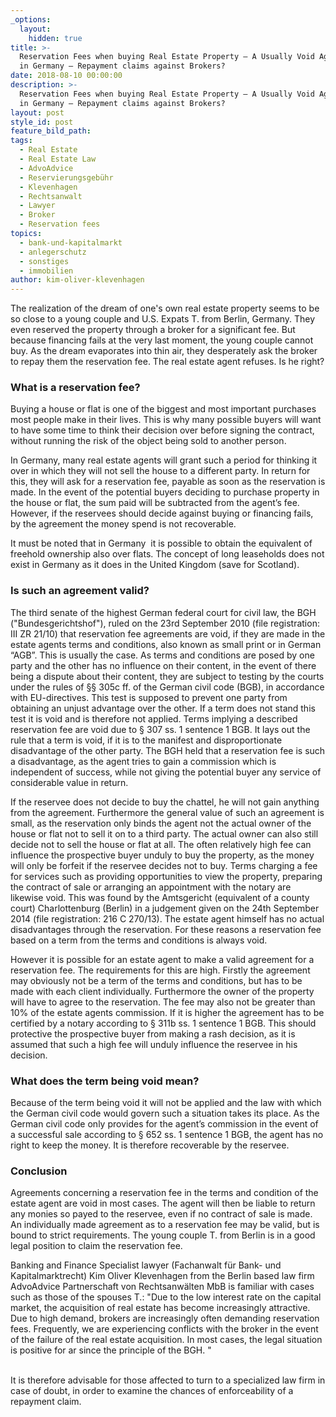 ```yaml
---
_options:
  layout:
    hidden: true
title: >-
  Reservation Fees when buying Real Estate Property – A Usually Void Agreement
  in Germany – Repayment claims against Brokers?
date: 2018-08-10 00:00:00
description: >-
  Reservation Fees when buying Real Estate Property – A Usually Void Agreement
  in Germany – Repayment claims against Brokers?
layout: post
style_id: post
feature_bild_path:
tags:
  - Real Estate
  - Real Estate Law
  - AdvoAdvice
  - Reservierungsgebühr
  - Klevenhagen
  - Rechtsanwalt
  - Lawyer
  - Broker
  - Reservation fees
topics:
  - bank-und-kapitalmarkt
  - anlegerschutz
  - sonstiges
  - immobilien
author: kim-oliver-klevenhagen
---
```


The realization of the dream of one's own real estate property seems to be so close to a young couple and U.S. Expats T. from Berlin, Germany. They even reserved the property through a broker for a significant fee. But because financing fails at the very last moment, the young couple cannot buy. As the dream evaporates into thin air, they desperately ask the broker to repay them the reservation fee. The real estate agent refuses. Is he right?

### What is a reservation fee?

Buying a house or flat is one of the biggest and most important purchases most people make in their lives. This is why many possible buyers will want to have some time to think their decision over before signing the contract, without running the risk of the object being sold to another person.

In Germany, many real estate agents will grant such a period for thinking it over in which they will not sell the house to a different party. In return for this, they will ask for a reservation fee, payable as soon as the reservation is made. In the event of the potential buyers deciding to purchase property in the house or flat, the sum paid will be subtracted from the agent’s fee. However, if the reservees should decide against buying or financing fails, by the agreement the money spend is not recoverable.

It must be noted that in Germany  it is possible to obtain the equivalent of freehold ownership also over flats. The concept of long leaseholds does not exist in Germany as it does in the United Kingdom (save for Scotland).

### Is such an agreement valid?

The third senate of the highest German federal court for civil law, the BGH ("Bundesgerichtshof"), ruled on the 23rd September 2010 (file registration: III ZR 21/10) that reservation fee agreements are void, if they are made in the estate agents terms and conditions, also known as small print or in German “AGB”. This is usually the case. As terms and conditions are posed by one party and the other has no influence on their content, in the event of there being a dispute about their content, they are subject to testing by the courts under the rules of §§ 305c ff. of the German civil code (BGB), in accordance with EU-directives. This test is supposed to prevent one party from obtaining an unjust advantage over the other. If a term does not stand this test it is void and is therefore not applied. Terms implying a described reservation fee are void due to § 307 ss. 1 sentence 1 BGB. It lays out the rule that a term is void, if it is to the manifest and disproportionate disadvantage of the other party. The BGH held that a reservation fee is such a disadvantage, as the agent tries to gain a commission which is independent of success, while not giving the potential buyer any service of considerable value in return.

If the reservee does not decide to buy the chattel, he will not gain anything from the agreement. Furthermore the general value of such an agreement is small, as the reservation only binds the agent not the actual owner of the house or flat not to sell it on to a third party. The actual owner can also still decide not to sell the house or flat at all. The often relatively high fee can influence the prospective buyer unduly to buy the property, as the money will only be forfeit if the reservee decides not to buy. Terms charging a fee for services such as providing opportunities to view the property, preparing the contract of sale or arranging an appointment with the notary are likewise void. This was found by the Amtsgericht (equivalent of a county court) Charlottenburg (Berlin) in a judgement given on the 24th September 2014 (file registration: 216 C 270/13). The estate agent himself has no actual disadvantages through the reservation. For these reasons a reservation fee based on a term from the terms and conditions is always void.

However it is possible for an estate agent to make a valid agreement for a reservation fee. The requirements for this are high. Firstly the agreement may obviously not be a term of the terms and conditions, but has to be made with each client individually. Furthermore the owner of the property will have to agree to the reservation. The fee may also not be greater than 10% of the estate agents commission. If it is higher the agreement has to be certified by a notary according to § 311b ss. 1 sentence 1 BGB. This should protective the prospective buyer from making a rash decision, as it is assumed that such a high fee will unduly influence the reservee in his decision.

### What does the term being void mean?

Because of the term being void it will not be applied and the law with which the German civil code would govern such a situation takes its place. As the German civil code only provides for the agent’s commission in the event of a successful sale according to § 652 ss. 1 sentence 1 BGB, the agent has no right to keep the money. It is therefore recoverable by the reservee.

### Conclusion

Agreements concerning a reservation fee in the terms and condition of the estate agent are void in most cases. The agent will then be liable to return any monies so payed to the reservee, even if no contract of sale is made. An individually made agreement as to a reservation fee may be valid, but is bound to strict requirements. The young couple T. from Berlin is in a good legal position to claim the reservation fee.

Banking and Finance Specialist lawyer (Fachanwalt für Bank- und Kapitalmarktrecht) Kim Oliver Klevenhagen from the Berlin based law firm AdvoAdvice Partnerschaft von Rechtsanwälten MbB is familiar with cases such as those of the spouses T.: "Due to the low interest rate on the capital market, the acquisition of real estate has become increasingly attractive. Due to high demand, brokers are increasingly often demanding reservation fees. Frequently, we are experiencing conflicts with the broker in the event of the failure of the real estate acquisition. In most cases, the legal situation is positive for ar since the principle of the BGH. "

<br>It is therefore advisable for those affected to turn to a specialized law firm in case of doubt, in order to examine the chances of enforceability of a repayment claim.